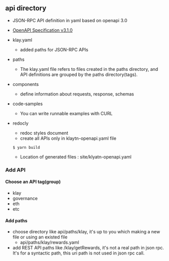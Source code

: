 ## api directory

- JSON-RPC API definition in yaml based on openapi 3.0
- [OpenAPI Specification v3.1.0](https://spec.openapis.org/oas/latest.html)
- klay.yaml
    - added paths for JSON-RPC APIs
- paths
    - The klay.yaml file refers to files created in the paths directory, and API definitions are grouped by the paths directory(tags).
- components
    - define information about requests, response, schemas
- code-samples
    - You can write runnable examples with CURL
- redocly
    - redoc styles document
    - create all APIs only in klaytn-openapi.yaml file

    ```shell
    $ yarn build
    ```

    - Location of generated files : site/klyatn-openapi.yaml

### Add API
#### Choose an API tag(group)
- klay
- governance
- eth
- etc
#### Add paths
- choose directory like api/paths/klay, it's up to you which making a new file or using an existed file
  - api/paths/klay/rewards.yaml
- add REST API paths like /klay/getRewards, it's not a real path in json rpc. It's for a syntactic path, this uri path is not used in json rpc call.
